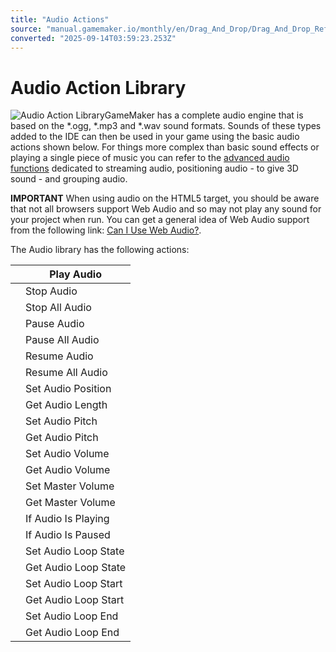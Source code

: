 ```yaml
---
title: "Audio Actions"
source: "manual.gamemaker.io/monthly/en/Drag_And_Drop/Drag_And_Drop_Reference/Audio/Audio_Actions.htm"
converted: "2025-09-14T03:59:23.253Z"
---
```


# Audio Action Library

![Audio Action Library](../../../assets/Images/Scripting_Reference/Drag_And_Drop/Reference/Audio/Lib_Audio.png)GameMaker has a complete audio engine that is based on the \*.ogg, \*.mp3 and \*.wav sound formats. Sounds of these types added to the IDE can then be used in your game using the basic audio actions shown below. For things more complex than basic sound effects or playing a single piece of music you can refer to the [advanced audio functions](../../../GameMaker_Language/GML_Reference/Asset_Management/Audio/Audio.md) dedicated to streaming audio, positioning audio - to give 3D sound - and grouping audio.

**IMPORTANT** When using audio on the HTML5 target, you should be aware that not all browsers support Web Audio and so may not play any sound for your project when run. You can get a general idea of Web Audio support from the following link: [Can I Use Web Audio?](https://caniuse.com/audio-api).

The Audio library has the following actions:

|  | Play Audio |
| --- | --- |
|  | Stop Audio |
|  | Stop All Audio |
|  | Pause Audio |
|  | Pause All Audio |
|  | Resume Audio |
|  | Resume All Audio |
|  | Set Audio Position |
|  | Get Audio Length |
|  | Set Audio Pitch |
|  | Get Audio Pitch |
|  | Set Audio Volume |
|  | Get Audio Volume |
|  | Set Master Volume |
|  | Get Master Volume |
|  | If Audio Is Playing |
|  | If Audio Is Paused |
|  | Set Audio Loop State |
|  | Get Audio Loop State |
|  | Set Audio Loop Start |
|  | Get Audio Loop Start |
|  | Set Audio Loop End |
|  | Get Audio Loop End |